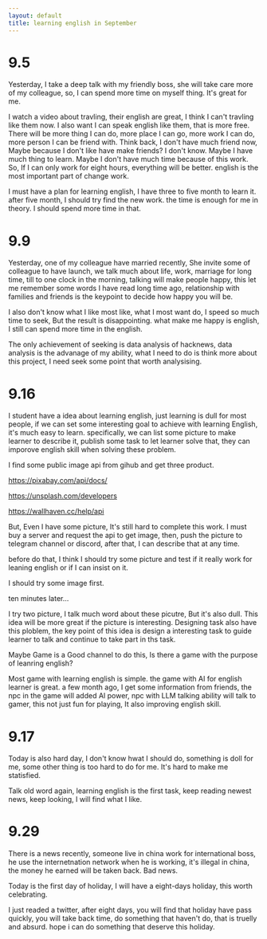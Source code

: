 ```yaml
---
layout: default
title: learning english in September
---
```


# 9.5

Yesterday, I take a deep talk with my friendly boss, she will take care more of my colleague, so, I can spend more time on myself thing. It's great for me. 

I watch a video about travling, their english are great, I think I can't travling like them now. I also want I can speak english like them, that is more free. There will be more thing I can do, more place I can go, more work I can do, more person I can be friend with. Think back, I don't have much friend now, Maybe because I don't like have make friends? I don't know. Maybe I have much thing to learn. Maybe I don't have much time because of this work. So, If I can only work for eight hours, everything will be better. english is the most important part of change work.

I must have a plan for learning english, I have three to five month to learn it. after five month, I should try find the new work. the time is enough for me in  theory. I should spend more time in that.

# 9.9

Yesterday, one of my colleague have married recently, She invite some of colleague to have launch, we talk much about life, work, marriage for long time,  till to one clock in the morning, talking will make people happy, this let me remember some words I have read long time ago, relationship with families and friends is the keypoint to decide how happy you will be.

I also don't know what I like most like, what I most want do, I speed so much time to seek, But the result is disappointing. what make me happy is english, I still can spend more time in the english.

The only achievement of seeking is data analysis of hacknews, data analysis is the advanage of my ability, what I need to do is think more about this project, I need seek some point that worth analysising.

# 9.16

I student have a idea about learning english, just learning is dull for most people, if we can set some interesting goal to achieve with learning English, it's much easy to learn. specifically, we can list some picture to make learner to describe it, publish some task to let learner solve that, they can imporove english skill when solving these problem.

I find some public image api from gihub and get three product.

https://pixabay.com/api/docs/

https://unsplash.com/developers

https://wallhaven.cc/help/api

But, Even I have some picture, It's still hard to complete this work. I must buy a server and request the api to get image, then, push the picture to telegram channel or discord, after that, I can describe that at any time.

before do that, I think I should try some picture and test if it really work for leaning english or if I can insist on it.

I should try some image first.

ten minutes later...

I try two picture, I talk much word about these picutre, But it's also dull. This idea will be more great if the picture is interesting. Designing task also have this ploblem, the key point of this idea is design a interesting task to guide learner to talk and continue to take part in ths task.

Maybe Game is a Good channel to do this, Is there a game with the purpose of leanring english?

Most game with learning english is simple. the game with AI for english learner is great. a few month ago, I get some information from friends, the npc in the game will added AI power, npc with LLM talking ability will talk to gamer, this not just fun for playing, It also improving english skill.

# 9.17

Today is also hard day, I don't know hwat I should do, something is doll for me, some other thing is too hard to do for me. It's hard to make me statisfied.

Talk old word again, learning english is the first task, keep reading newest news, keep looking, I will find what I like.

# 9.29

There is  a news recently,  someone live in china work for international boss, he use the internetnation network when he is working, it's illegal in china, the money he earned will be taken back. Bad news.

Today is the first day of holiday, I will have a eight-days holiday, this worth celebrating. 

I just readed a twitter, after eight days, you will find that holiday have pass quickly, you will take back time, do something that haven't do, that is truelly and absurd. hope i can do something that deserve this holiday.
